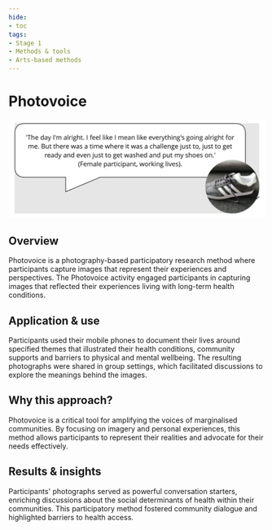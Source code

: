 ```yaml
---
hide:
- toc
tags:
- Stage 1
- Methods & tools
- Arts-based methods
---
```


# Photovoice

![Photovoice quote](../assets/photovoice.png)

## Overview
Photovoice is a photography-based participatory research method where participants capture images that represent their experiences and perspectives. The Photovoice activity engaged participants in capturing images that reflected their experiences living with long-term health conditions.

## Application & use  
Participants used their mobile phones to document their lives around specified themes that illustrated their health conditions, community supports and barriers to physical and mental wellbeing. The resulting photographs were shared in group settings, which facilitated discussions to explore the meanings behind the images.

## Why this approach?  
Photovoice is a critical tool for amplifying the voices of marginalised communities. By focusing on imagery and personal experiences, this method allows participants to represent their realities and advocate for their needs effectively.

## Results & insights  
Participants' photographs served as powerful conversation starters, enriching discussions about the social determinants of health within their communities. This participatory method fostered community dialogue and highlighted barriers to health access.
